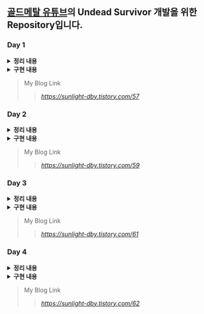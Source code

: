 ## [골드메탈 유튜브](https://www.youtube.com/watch?v=MmW166cHj54&list=PLO-mt5Iu5TeZF8xMHqtT_DhAPKmjF6i3x&index=1)의 Undead Survivor 개발을 위한 Repository입니다.

### Day 1
<details>
	<summary><b>정리 내용</b></summary>
	
- Unity 구조
  - Unity의 핵심 구조 : 컴포넌트 기반
  - 물리 시스템 관련 컴포넌트 및 속성
- Unity에서의 픽셀 아트
  - 아틀라스 (스프라이트 시트)
  - 스프라이트
  - 셀 애니메이션
  - 픽셀 아트를 위한 주요 설정
- Unity의 Input System
  - 설치 방법
  - Player Input 컴포넌트 사용법
  - Input Action 설정
  - Input System의 스크립트 활용
- Rule Tile
  - Number of Tiling Rules
  - Tiling Rules
- Cinemachine 카메라 시스템
  
</details>
<details>
	<summary><b>구현 내용</b></summary>
	
- Player Input System 구현
- 2D Cell Animation 제작
- 무한 맵 적용
- 몬스터 구현
  
</details>

> My Blog Link
>   > *https://sunlight-dby.tistory.com/57*  

### Day 2
<details>
	<summary><b>정리 내용</b></summary>
	
- 트랜스폼과 인스펙터 유용 팁
	- Transform의 Scale 속성 : 비율 고정 기능
 	- Inspector의 자물쇠 아이콘
  	- Header 속성
  	- 직렬화 (Serialization)
  	- 콜라이더 컴포넌트 리셋
  - 프리팹과 오브젝트 풀링
  	- 프리팹 생성
   	- 프리팹의 한계
	- 오브젝트 풀링
- GetComponentsInChildren<T>( )
- Null 체크
- 애니메이터 설정
- 부모 오브젝트
- 스프라이트의 레이어 순서 설정
- 레이어 (Layer)
- AddForce( )
- FromToRotation( )
- 충돌체 감지를 위한 Cast 계열 함수
- 넉백 기능을 위한 코루틴 (Coroutine) 활용
  
</details>
<details>
	<summary><b>구현 내용</b></summary>
	
- Object Pooling을 위한 Pool Manager 생성 및 구현
- 소환 레벨 적용
- 무기 구현
	- 회전하는 근접 무기
	- 자동 원거리 공격
- 몬스터 처리 애니메이션 및 넉백 적용
  
</details>

> My Blog Link
>   > *https://sunlight-dby.tistory.com/59*  

### Day 3
<details>
	<summary><b>정리 내용</b></summary>
	
- RectTransform
	- 앵커 (Anchor)
 - Canvas 컴포넌트
 	- Render Mode
  	- UI Scale Mode
- UI
	- HUD
 	- Text 요소
  		- Text (Legacy UI Text)
    		- TextMeshPro
      	- Image 컴포넌트
      	- Vertical Layout Group 컴포넌트
      	- Outline 컴포넌트
      	- 스크립트에서의 UI
      		- String.Format을 통한 UI Text 지정
      	 	- UI의 위치 갱신
      		- UI 업데이트 타이밍
      		- name 변수
	- Navigation
 - Scriptable Object
	- Scriptable Object 특징
 	- Scriptable Object 생성
  	- CreateAssetMenu 애트리뷰트
- 장면 전환과 관리
- Broadcast Message
   	- 시그니처
   	- 유의사항
- 오브젝트 계층 관련 함수
	- 비활성화 오브젝트 탐색
 - [TextArea] 애트리뷰트
 - 시간 제어
  
</details>
<details>
	<summary><b>구현 내용</b></summary>
	
- HUD 제작
- 능력 업그레이드
- 무기 장착
- 레벨업 시스템
- 게임 시작과 종료
  
</details>

> My Blog Link
>   > *https://sunlight-dby.tistory.com/61*  

### Day 4
<details>
	<summary><b>정리 내용</b></summary>
	
- Grid Layout Group 컴포넌트
- Enum.GetValues
- PlayerPrefs
- WaitForSecondsRealtime
- Unity 오디오 시스템
	- AudioClip
 	- AudioSource
      	- AudioListener
      	- Audio High Pass Filter
      	- 다량의 효과음을 낼 수 있도록 채널 개수 이용
- Prefab 연결 끊기
- Level Up System 변경
  
</details>
<details>
	<summary><b>구현 내용</b></summary>
	
- 플레이어 캐릭터 선택
- 캐릭터 해금 시스템
- 오디오 시스템 구축
- 로직 보완
  
</details>

> My Blog Link
>   > *https://sunlight-dby.tistory.com/62*  
